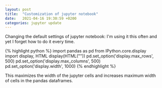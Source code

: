 ```yaml
---
layout: post
title:  "Customization of jupyter notebook"
date:   2021-04-16 19:30:59 +0200
categories: jupyter update
---
```

Changing the default settings of jupyter notebook: I'm using it this often and yet I forget how to do it every time.

{% highlight python %}
import pandas as pd
from IPython.core.display import display, HTML
display(HTML("<style>.container { width:100% !important; }</style>"))
pd.set_option('display.max_rows', 500)
pd.set_option('display.max_columns', 500)
pd.set_option('display.width', 1000)
{% endhighlight %}

This maximizes the width of the jupyter cells and increases maximum width of cells in the pandas dataframes.